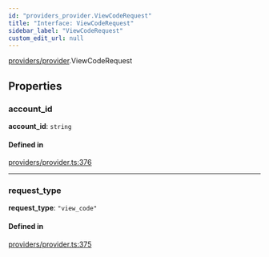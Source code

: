```yaml
---
id: "providers_provider.ViewCodeRequest"
title: "Interface: ViewCodeRequest"
sidebar_label: "ViewCodeRequest"
custom_edit_url: null
---
```


[providers/provider](../modules/providers_provider.md).ViewCodeRequest

## Properties

### account\_id

 **account\_id**: `string`

#### Defined in

[providers/provider.ts:376](https://github.com/maxhr/near--near-api-js/blob/d8efa7d5/packages/near-api-js/src/providers/provider.ts#L376)

___

### request\_type

 **request\_type**: ``"view_code"``

#### Defined in

[providers/provider.ts:375](https://github.com/maxhr/near--near-api-js/blob/d8efa7d5/packages/near-api-js/src/providers/provider.ts#L375)
